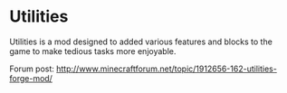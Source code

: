 Utilities
=========

Utilities is a mod designed to added various features and blocks to the game to make tedious tasks more enjoyable.

Forum post: http://www.minecraftforum.net/topic/1912656-162-utilities-forge-mod/
